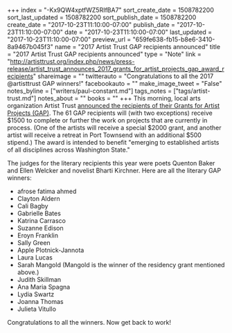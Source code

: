 +++
index = "-Kx9QW4xptfWZ5RIfBA7"
sort_create_date = 1508782200
sort_last_updated = 1508782200
sort_publish_date = 1508782200
create_date = "2017-10-23T11:10:00-07:00"
publish_date = "2017-10-23T11:10:00-07:00"
date = "2017-10-23T11:10:00-07:00"
last_updated = "2017-10-23T11:10:00-07:00"
preview_url = "659fe638-fb15-b8e6-3410-8a9467b045f3"
name = "2017 Artist Trust GAP recipients announced"
title = "2017 Artist Trust GAP recipients announced"
type = "Note"
link = "http://artisttrust.org/index.php/news/press-release/artist_trust_announces_2017_grants_for_artist_projects_gap_award_recipients"
shareimage = ""
twitterauto = "Congratulations to all the 2017 @artisttrust GAP winners!"
facebookauto = ""
make_image_tweet = "False"
notes_byline = ["writers/paul-constant.md"]
tags_notes = ["tags/artist-trust.md"]
notes_about = ""
books = ""
+++
This morning, local arts organization Artist Trust [announced the recipients of their Grants for Artist Projects (GAP)](http://artisttrust.org/index.php/news/press-release/artist_trust_announces_2017_grants_for_artist_projects_gap_award_recipients). The 61 GAP recipients will (with two exceptions) receive $1500 to complete or further the work on projects that are currently in process. (One of the artists will receive a special $2000 grant, and another artist will receive a retreat in Port Townsend with an additional $500 stipend.) The award is intended to benefit "emerging to established artists of all disciplines across Washington State."

The judges for the literary recipients this year were poets Quenton Baker and Ellen Welcker and novelist Bharti Kirchner. Here are all the literary GAP winners:

* afrose fatima ahmed
* Clayton Aldern
* Cali Bagby
* Gabrielle Bates
* Katrina Carrasco
* Suzanne Edison
* Eroyn Franklin
* Sally Green
* Apple Plotnick-Jannota
* Laura Lucas
* Sarah Mangold (Mangold is the winner of the residency grant mentioned above.)
* Judith Skillman
* Ana Maria Spagna
* Lydia Swartz
* Joanna Thomas
* Julieta Vitullo

Congratulations to all the winners. Now get back to work!